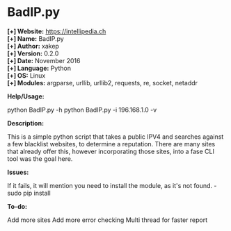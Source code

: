 # BadIP.py

<b>[+] Website:</b> https://intellipedia.ch<br />
<b>[+] Name:</b> BadIP.py<br />
<b>[+] Author:</b> xakep<br />
<b>[+] Version:</b> 0.2.0<br />
<b>[+] Date:</b> November 2016<br />
<b>[+] Language:</b> Python<br />
<b>[+] OS:</b> Linux<br />
<b>[+] Modules:</b> argparse, urllib, urllib2, requests, re, socket, netaddr<br />

<b>Help/Usage:</b>

python BadIP.py -h
python BadIP.py -i 196.168.1.0 -v

<b>Description:</b>

This is a simple python script that takes a public IPV4 and searches against a few blacklist websites, to determine a reputation.
There are many sites that already offer this, however incorporating those sites, into a fase CLI tool was the goal here.

<b>Issues:</b>

If it fails, it will mention you need to install the module, as it's not found. - sudo pip install <module-name>

<b>To-do:</b>

Add more sites
Add more error checking
Multi thread for faster report
